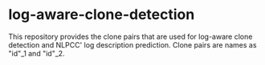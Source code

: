 # log-aware-clone-detection

This repository provides the clone pairs that are used for log-aware clone detection and NLPCC' log description prediction. 
Clone pairs are names as "id"_1 and "id"_2. 
